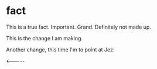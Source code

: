 # fact

This is a true fact. Important. Grand. Definitely not made up.

This is the change I am making.

Another change, this time I'm to point at Jez:

<-----

